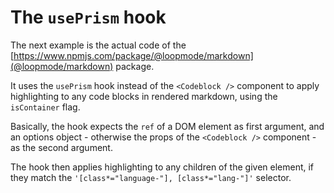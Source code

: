 # The `usePrism` hook

The next example is the actual code of the [https://www.npmjs.com/package/@loopmode/markdown](@loopmode/markdown) package.

It uses the `usePrism` hook instead of the `<Codeblock />` component to apply highlighting to any
code blocks in rendered markdown, using the `isContainer` flag.

Basically, the hook expects the `ref` of a DOM
element as first argument, and an options object - otherwise the
props of the `<Codeblock />` component - as the second argument.

The hook then applies highlighting to any children of the given
element, if they match the `'[class*="language-"], [class*="lang-"]'` selector.
